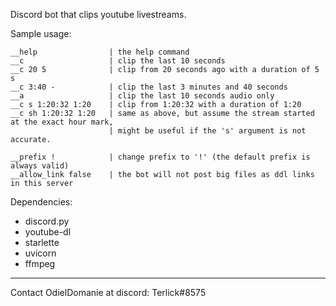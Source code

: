 Discord bot that clips youtube livestreams.

Sample usage:
```
__help                | the help command
__c                   | clip the last 10 seconds
__c 20 5              | clip from 20 seconds ago with a duration of 5 s
__c 3:40 -            | clip the last 3 minutes and 40 seconds
__a                   | clip the last 10 seconds audio only
__c s 1:20:32 1:20    | clip from 1:20:32 with a duration of 1:20
__c sh 1:20:32 1:20   | same as above, but assume the stream started at the exact hour mark,
                      | might be useful if the 's' argument is not accurate.
                    
__prefix !            | change prefix to '!' (the default prefix is always valid)
__allow_link false    | the bot will not post big files as ddl links in this server
```

Dependencies:
* discord.py
* youtube-dl
* starlette
* uvicorn
* ffmpeg
---
Contact OdielDomanie at discord: Terlick#8575
